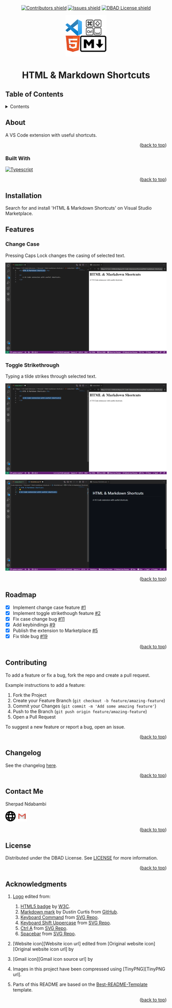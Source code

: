 <!-- Top anchor -->
<div id="top"></div>

<!-- Project Shields -->

<div align=center>

[![Contributors shield][Contributors shield url]][Contributors url]
[![Issues shield][Issues shield url]][Issues url]
[![DBAD License shield][DBAD License shield url]][License url]

</div>

<div align=center>

[!["HTML & Markdown Shortcuts logo"][Logo url]][Repo url]

</div>

<div align=center>

# HTML & Markdown Shortcuts

</div>

## Table of Contents

<details>

   <summary>Contents</summary>

1. [About](#about)
   1. [Built With](#built-with)
1. [Installation](#installation)
1. [Features](#features)
   1. [Change Case](#change-case)
   1. [Toggle Strikethrough](#toggle-strikethrough)
1. [Roadmap](#roadmap)
1. [Contributing](#contributing)
1. [Changelog](#changelog)
1. [Contact Me](#contact-me)
1. [License](#license)
1. [Acknowledgments](#acknowledgments)

</details>

## About

A VS Code extension with useful shortcuts.

<div align=right>

([back to top](#top))

</div>

### Built With

[![Typescript][Typescript shield]][Typescript url]

<div align=right>

([back to top](#top))

</div>

## Installation

Search for and install 'HTML & Markdown Shortcuts' on Visual Studio Marketplace.

## Features

### Change Case

Pressing Caps Lock changes the casing of selected text.

![Change Case][Change Case animation]

### Toggle Strikethrough

Typing a tilde strikes through selected text.

![Toggle Strikethrough in HTML][Toggle Strikethrough in HTML animation]

![Toggle Strikethrough in Markdown][Toggle Strikethrough in Markdown animation]

<div align=right>

([back to top](#top))

</div>

## Roadmap

- [x] Implement change case feature [#1]
- [x] Implement toggle strikethough feature [#2]
- [x] Fix case change bug [#11]
- [x] Add keybindings [#9]
- [x] Publish the extension to Marketplace [#5]
- [x] Fix tilde bug [#19]

<div align=right>

([back to top](#top))

</div>

## Contributing

To add a feature or fix a bug, fork the repo and create a pull request.

Example instructions to add a feature:

1. Fork the Project
1. Create your Feature Branch (`git checkout -b feature/amazing-feature`)
1. Commit your Changes (`git commit -m 'Add some amazing feature'`)
1. Push to the Branch (`git push origin feature/amazing-feature`)
1. Open a Pull Request

To suggest a new feature or report a bug, open an issue.

<div align=right>

([back to top](#top))

</div>

## Changelog

See the changelog [here][changelog url].

<div align=right>

([back to top](#top))

</div>

## Contact Me

Sherpad Ndabambi

<span title="Personal website">[<img alt="Website icon" src="https://raw.githubusercontent.com/sherpadndabambi/html-markdown-shortcuts/main/img/website-ui-web-svgrepo-com.svg" style="height: 32px">][Personal website url]</span>
<span title="Email">[<img alt="Gmail icon" src="https://raw.githubusercontent.com/sherpadndabambi/html-markdown-shortcuts/main/img/gmail-old-svgrepo-com.svg" style="height: 32px">][Email address]<span>

<div align=right>

([back to top](#top))

</div>

## License

Distributed under the DBAD License. See [LICENSE][License url] for more information.

<div align=right>

([back to top](#top))

</div>

## Acknowledgments

1. [Logo][Logo url] edited from:

   1. [HTML5 badge][HTML5 badge url] by [W3C][W3C url].
   1. [Markdown mark][Markdown mark url] by Dustin Curtis from [GitHub][GitHub url].
   1. [Keyboard Command][Keyboard Command url] from [SVG Repo][SVG Repo url].
   1. [Keyboard Shift Uppercase][Keyboard Shift Uppercase url] from [SVG Repo][SVG Repo url].
   1. [Ctrl A][Ctrl A url] from [SVG Repo][SVG Repo url].
   1. [Spacebar][Spacebar url] from [SVG Repo][SVG Repo url].

1. [Website icon][Website icon url] edited from [Original website icon][Original website icon url] by
1. [Gmail icon][Gmail icon source url] by
1. Images in this project have been compressed using [TinyPNG][TinyPNG url].
1. Parts of this README are based on the [Best-README-Template][Best-README-Template url] template.

<div align=right>

([back to top](#top))

</div>

<!-- References -->

[Contributors shield url]: https://img.shields.io/github/contributors/sherpadNdabambi/html-markdown-shortcuts.svg?style=flat
[Contributors url]: https://github.com/sherpadNdabambi/html-markdown-shortcuts/graphs/contributors
[Issues shield url]: https://img.shields.io/github/issues/sherpadNdabambi/html-markdown-shortcuts.svg?style=flat
[Issues url]: https://github.com/sherpadNdabambi/html-markdown-shortcuts/issues
[DBAD License shield url]: https://img.shields.io/badge/license-DBAD-blue
[License url]: https://github.com/sherpadNdabambi/html-markdown-shortcuts/blob/main/LICENSE
[Logo url]: https://raw.githubusercontent.com/sherpadndabambi/html-markdown-shortcuts/main/img/html-markdown-shortcuts-logo.png
[Repo url]: https://github.com/SherpadNdabambi/html-markdown-shortcuts/
[Best-README-Template url]: https://github.com/othneildrew/Best-README-Template
[Change Case animation]: https://raw.githubusercontent.com/sherpadndabambi/html-markdown-shortcuts/main/img/change-case.gif
[Toggle Strikethrough in HTML animation]: https://raw.githubusercontent.com/sherpadndabambi/html-markdown-shortcuts/main/img/toggle-strikethrough-html.gif
[Toggle Strikethrough in Markdown animation]: https://raw.githubusercontent.com/sherpadndabambi/html-markdown-shortcuts/main/img/toggle-strikethrough-markdown.gif
[#1]: https://github.com/SherpadNdabambi/html-markdown-shortcuts/issues/1
[#2]: https://github.com/SherpadNdabambi/html-markdown-shortcuts/issues/2
[#11]: https://github.com/SherpadNdabambi/html-markdown-shortcuts/issues/11
[#9]: https://github.com/SherpadNdabambi/html-markdown-shortcuts/issues/9
[#5]: https://github.com/SherpadNdabambi/html-markdown-shortcuts/issues/5
[#19]: https://github.com/SherpadNdabambi/html-markdown-shortcuts/issues/19
[changelog url]: https://github.com/SherpadNdabambi/html-markdown-shortcuts/blob/main/CHANGELOG.md
[HTML5 badge url]: https://upload.wikimedia.org/wikipedia/commons/6/61/HTML5_logo_and_wordmark.svg
[W3C url]: https://www.w3.org/html/logo/index.html
[Markdown mark url]: https://upload.wikimedia.org/wikipedia/commons/4/48/Markdown-mark.svg
[GitHub url]: https://github.com/dcurtis/markdown-mark/tree/master/svg
[Keyboard Command url]: https://www.svgrepo.com/svg/513785/keyboard-command
[Keyboard Shift Uppercase url]: https://www.svgrepo.com/svg/309713/keyboard-shift-uppercase
[SVG Repo url]: https://www.svgrepo.com/
[Ctrl A url]: https://www.svgrepo.com/svg/371190/ctrl-a
[Spacebar url]: https://www.svgrepo.com/svg/311219/spacebar
[Typescript shield]: https://img.shields.io/npm/types/typescript?style=flat
[Typescript url]: https://www.typescriptlang.org/
[Personal website url]: http://sherpadndabambi.github.io/
[Email address]: mailto:sgndabambi@gmail.com
